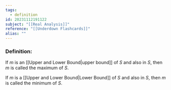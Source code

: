 ```yaml
---
tags:
  - definition
id: 20231112191122
subject: "[[Real Analysis]]"
reference: "[[Underdown Flashcards]]"
alias: ""
---
```

### Definition:
If $m$ is an [[Upper and Lower Bound|upper bound]] of $S$ and also in $S$, then $m$ is called the maximum of $S$.

If $m$ is a [[Upper and Lower Bound|Lower Bound]] of $S$ and also in $S$, then $m$ is called the minimum of $S$.